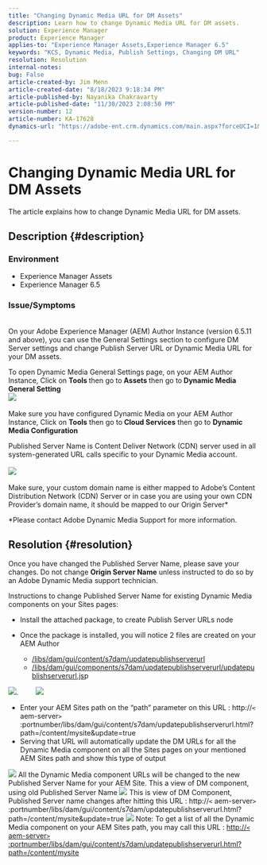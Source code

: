 ```yaml
---
title: "Changing Dynamic Media URL for DM Assets"
description: Learn how to change Dynamic Media URL for DM assets.
solution: Experience Manager
product: Experience Manager
applies-to: "Experience Manager Assets,Experience Manager 6.5"
keywords: "KCS, Dynamic Media, Publish Settings, Changing DM URL"
resolution: Resolution
internal-notes: 
bug: False
article-created-by: Jim Menn
article-created-date: "8/18/2023 9:18:34 PM"
article-published-by: Nayanika Chakravarty
article-published-date: "11/30/2023 2:08:50 PM"
version-number: 12
article-number: KA-17628
dynamics-url: "https://adobe-ent.crm.dynamics.com/main.aspx?forceUCI=1&pagetype=entityrecord&etn=knowledgearticle&id=f1b979c5-0c3e-ee11-bdf4-6045bd006149"

---
```

# Changing Dynamic Media URL for DM Assets


The article explains how to change Dynamic Media URL for DM assets.

## Description {#description}


### <b>Environment</b>

- Experience Manager Assets
- Experience Manager 6.5


### <b>Issue/Symptoms</b>
<br>On your Adobe Experience Manager (AEM) Author Instance (version 6.5.11 and above), you can use the General Settings section to configure DM Server settings and change Publish Server URL or Dynamic Media URL for your DM assets.

To open Dynamic Media General Settings page, on your AEM Author Instance, Click on <b>Tools </b>then go to<b> Assets </b>then go to<b> Dynamic Media General Setting</b>
 <br>![](assets/___f2b979c5-0c3e-ee11-bdf4-6045bd006149___.png)<br> <br>Make sure you have configured Dynamic Media on your AEM Author Instance, Click on <b>Tools</b> then go to<b> Cloud Services</b> then go to <b>Dynamic Media Configuration</b>

Published Server Name is Content Deliver Network (CDN) server used in all system-generated URL calls specific to your Dynamic Media account.<br> <br>![](assets/___f4b979c5-0c3e-ee11-bdf4-6045bd006149___.png)<br> <br>Make sure, your custom domain name is either mapped to Adobe’s Content Distribution Network (CDN) Server or in case you are using your own CDN Provider’s domain name, it should be mapped to our Origin Server\*

\*Please contact Adobe Dynamic Media Support for more information. 

## Resolution {#resolution}


Once you have changed the Published Server Name, please save your changes. Do not change <b>Origin Server Name</b> unless instructed to do so by an Adobe Dynamic Media support technician.

 Instructions to change Published Server Name for existing Dynamic Media components on your Sites pages:

- Install the attached package, to create Publish Server URLs node
- Once the package is installed, you will notice 2 files are created on your AEM Author

    - [/libs/dam/gui/content/s7dam/updatepublishserverurl](http://vgaur-wx-1:4502/crx/de/index.jsp#/crx.default/jcr%3aroot/libs/dam/gui/content/s7dam/updatepublishserverurl "View path in CRXDE Lite")
    - [/libs/dam/gui/components/s7dam/updatepublishserverurl/updatepublishserverurl.js](http://vgaur-wx-1:4502/crx/de/index.jsp#/crx.default/jcr%3aroot/libs/dam/gui/components/s7dam/updatepublishserverurl/updatepublishserverurl.jsp "View path in CRXDE Lite")p


![](assets/d326656d-3f49-ec11-8c62-000d3a5cbc3f.png).         ![](assets/20fc6673-3f49-ec11-8c62-000d3a5cbc3f.png)

- ​​​​​​​Enter your AEM Sites path on the “path” parameter on this URL : http://`<` aem-server`>` :portnumber/libs/dam/gui/content/s7dam/updatepublishserverurl.html?path=/content/mysite&update=true​​​​​​​
- Serving that URL will automatically update the DM URLs for all the Dynamic Media component on all the Sites pages on your mentioned AEM Sites path and show this type of output


![](assets/12ef597f-3f49-ec11-8c62-000d3a5cbc3f.png)
 All the Dynamic Media component URLs will be changed to the new Published Server Name for your AEM Site.
 This a view of DM component, using old Published Server Name
 ![](assets/59f64ca5-4049-ec11-8c62-000d3a5cbc3f.png)
 This is view of DM Component, Published Server name changes after hitting this URL : http://`<` aem-server`>` :portnumber/libs/dam/gui/content/s7dam/updatepublishserverurl.html?path=/content/mysite&update=true
 ![](assets/7a7449b1-4049-ec11-8c62-000d3a5cbc3f.png)
 Note: To get a list of all the Dynamic Media component on your AEM Sites path, you may call this URL : <u style="text-decoration:underline">http://`<` aem-server`>` :portnumber/libs/dam/gui/content/s7dam/updatepublishserverurl.html?path=/content/mysite</u>

 ​​​​​​​
